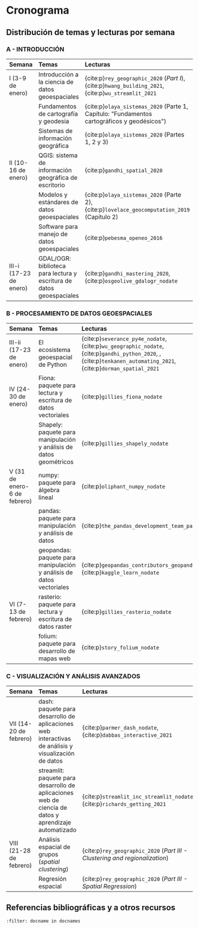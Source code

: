 # Cronograma

## Distribución de temas y lecturas por semana

### A - INTRODUCCIÓN
| Semana | Temas | Lecturas |
| :- | :- | :- |
| I (3-9 de enero)    | Introducción a la ciencia de datos geoespaciales | {cite:p}`rey_geographic_2020` (*Part I*), {cite:p}`hwang_building_2021`, {cite:p}`wu_streamlit_2021` |
|                     | Fundamentos de cartografía y geodesia | {cite:p}`olaya_sistemas_2020` (Parte 1, Capítulo: "Fundamentos cartográficos y geodésicos") |
|                     | Sistemas de información geográfica | {cite:p}`olaya_sistemas_2020` (Partes 1, 2 y 3) |
| II (10-16 de enero) | QGIS: sistema de información geográfica de escritorio | {cite:p}`gandhi_spatial_2020` |
|                     | Modelos y estándares de datos geoespaciales | {cite:p}`olaya_sistemas_2020` (Parte 2), {cite:p}`lovelace_geocomputation_2019` (Capítulo 2) |
|                     | Software para manejo de datos geoespaciales | {cite:p}`pebesma_openeo_2016` |
| III-i (17-23 de enero) | GDAL/OGR: biblioteca para lectura y escritura de datos geoespaciales | {cite:p}`gandhi_mastering_2020`, {cite:p}`osgeolive_gdalogr_nodate` |

### B - PROCESAMIENTO DE DATOS GEOESPACIALES
| Semana | Temas | Lecturas |
| :- | :- | :- |
| III-ii (17-23 de enero) | El ecosistema geoespacial de Python | {cite:p}`severance_py4e_nodate`, {cite:p}`wu_geographic_nodate`, {cite:p}`gandhi_python_2020`, , {cite:p}`tenkanen_automating_2021`, {cite:p}`dorman_spatial_2021` |
| IV (24-30 de enero) | Fiona: paquete para lectura y escritura de datos vectoriales | {cite:p}`gillies_fiona_nodate` |
|                     | Shapely: paquete para manipulación y análisis de datos geométricos | {cite:p}`gillies_shapely_nodate` |
| V (31 de enero-6 de febrero) | numpy: paquete para álgebra lineal | {cite:p}`oliphant_numpy_nodate` |
|                     | pandas: paquete para manipulación y análisis de datos | {cite:p}`the_pandas_development_team_pandas_nodate` |
|                     | geopandas: paquete para manipulación y análisis de datos vectoriales | {cite:p}`geopandas_contributors_geopandas_nodate`, {cite:p}`kaggle_learn_nodate` |
| VI (7-13 de febrero) | rasterio: paquete para lectura y escritura de datos raster | {cite:p}`gillies_rasterio_nodate` |
|                      | folium: paquete para desarrollo de mapas web | {cite:p}`story_folium_nodate` |


### C - VISUALIZACIÓN Y ANÁLISIS AVANZADOS
| Semana | Temas | Lecturas |
| :- | :- | :- |
| VII (14-20 de febrero) | dash: paquete para desarrollo de aplicaciones web interactivas de análisis y visualización de datos | {cite:p}`parmer_dash_nodate`, {cite:p}`dabbas_interactive_2021` |
|                        | streamlit: paquete para desarrollo de aplicaciones web de ciencia de datos y aprendizaje automatizado | {cite:p}`streamlit_inc_streamlit_nodate`, {cite:p}`richards_getting_2021` |
| VIII (21-28 de febrero) | Análisis espacial de grupos (*spatial clustering*) | {cite:p}`rey_geographic_2020` (*Part III - Clustering and regionalization*) |
|                     | Regresión espacial | {cite:p}`rey_geographic_2020` (*Part III - Spatial Regression*) |

## Referencias bibliográficas y a otros recursos
```{bibliography}
:filter: docname in docnames
```
